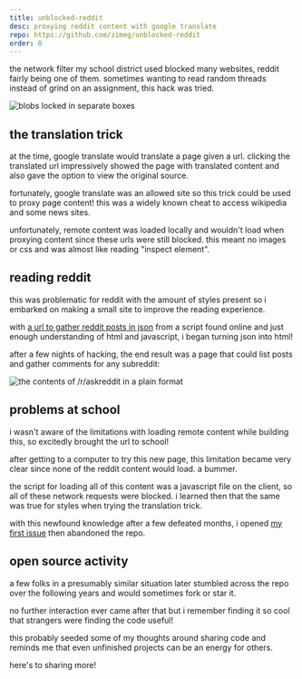 ```yaml
---
title: unblocked-reddit
desc: proxying reddit content with google translate
repo: https://github.com/zimeg/unblocked-reddit
order: 0
---
```


the network filter my school district used blocked many websites, reddit fairly
being one of them. sometimes wanting to read random threads instead of grind on
an assignment, this hack was tried.

![blobs locked in separate boxes](/code/unblocked-reddit/snoo.png "the front page of the internet")

## the translation trick

at the time, google translate would translate a page given a url. clicking the
translated url impressively showed the page with translated content and also
gave the option to view the original source.

fortunately, google translate was an allowed site so this trick could be used to
proxy page content! this was a widely known cheat to access wikipedia and some
news sites.

unfortunately, remote content was loaded locally and wouldn't load when proxying
content since these urls were still blocked. this meant no images or css and was
almost like reading "inspect element".

## reading reddit

this was problematic for reddit with the amount of styles present so i embarked
on making a small site to improve the reading experience.

with [a url to gather reddit posts in json](https://www.reddit.com/r/askreddit.json)
from a script found online and just enough understanding of html and javascript,
i began turning json into html!

after a few nights of hacking, the end result was a page that could list posts
and gather comments for any subreddit:

![the contents of /r/askreddit in a plain format](/code/unblocked-reddit/askreddit.png "always the same questions on /r/askreddit")

## problems at school

i wasn't aware of the limitations with loading remote content while building
this, so excitedly brought the url to school!

after getting to a computer to try this new page, this limitation became
very clear since none of the reddit content would load. a bummer.

the script for loading all of this content was a javascript file on the client,
so all of these network requests were blocked. i learned then that the same was
true for styles when trying the translation trick.

with this newfound knowledge after a few defeated months, i opened
[my first issue](https://github.com/zimeg/unblocked-reddit/issues/1)
then abandoned the repo.

## open source activity

a few folks in a presumably similar situation later stumbled across the repo
over the following years and would sometimes fork or star it.

no further interaction ever came after that but i remember finding it so cool
that strangers were finding the code useful!

this probably seeded some of my thoughts around sharing code and reminds me that
even unfinished projects can be an energy for others.

here's to sharing more!
